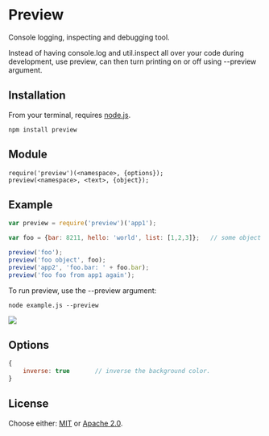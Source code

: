 # Preview

Console logging, inspecting and debugging tool.  

Instead of having console.log and util.inspect all over your code during development, use preview, can then turn printing on or off using --preview argument.

## Installation

From your terminal, requires [node.js](http://nodejs.org/).

```
npm install preview
```

## Module
```
require('preview')(<namespace>, {options});
preview(<namespace>, <text>, {object});
```

## Example

```js
var preview = require('preview')('app1');

var foo = {bar: 8211, hello: 'world', list: [1,2,3]};   // some object to inspect.

preview('foo');
preview('foo object', foo);
preview('app2', 'foo.bar: ' + foo.bar);
preview('foo foo from app1 again');
```
To run preview, use the --preview argument:
```
node example.js --preview
```
![](http://i.imgur.com/CBuMtOC.png)

## Options
```js
{ 
	inverse: true		// inverse the background color. 
}
```

## License

Choose either: [MIT](http://opensource.org/licenses/MIT) or [Apache 2.0](http://www.apache.org/licenses/LICENSE-2.0).

